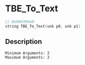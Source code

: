 # TBE_To_Text
```c
// 0x00439da0
string TBE_To_Text(unk p0, unk p1)
```
## Description
```
Minimum Arguments: 2
Maximum Arguments: 2
```
